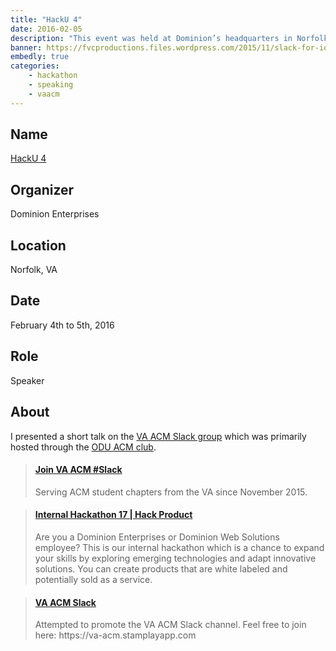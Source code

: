 ```yaml
---
title: "HackU 4"
date: 2016-02-05
description: "This event was held at Dominion’s headquarters in Norfolk, Virginia."
banner: https://fvcproductions.files.wordpress.com/2015/11/slack-for-ios-upload-1.jpg
embedly: true
categories:
    - hackathon
    - speaking
    - vaacm
---
```


## Name

<a title="HackU 4" href="https://hackathon.dominionenterprises.com/ " target="_blank" rel="noopener">HackU 4</a>

## Organizer

Dominion Enterprises

## Location

Norfolk, VA

## Date

February 4th to 5th, 2016

## Role

Speaker

## About

I presented a short talk on the [VA ACM Slack group](https://va-acm.stamplayapp.com/) which was primarily hosted through the [ODU ACM club](https://www.cs.odu.edu/~acm/).

<blockquote class="embedly-card"><h4><a href="https://va-acm.stamplayapp.com/">Join VA ACM #Slack</a></h4><p>Serving ACM student chapters from the VA since November 2015.</p></blockquote>

<blockquote class="embedly-card"><h4><a href="https://hackathon.dominionenterprises.com/">Internal Hackathon 17 | Hack Product</a></h4><p>Are you a Dominion Enterprises or Dominion Web Solutions employee? This is our internal hackathon which is a chance to expand your skills by exploring emerging technologies and adapt innovative solutions. You can create products that are white labeled and potentially sold as a service.</p></blockquote>

<blockquote class="embedly-card"><h4><a href="https://speakerdeck.com/fvcproductions/va-acm-slack">VA ACM Slack</a></h4><p>Attempted to promote the VA ACM Slack channel. Feel free to join here: https://va-acm.stamplayapp.com</p></blockquote>
